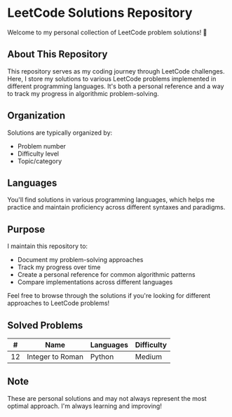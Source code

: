 # LeetCode Solutions Repository

Welcome to my personal collection of LeetCode problem solutions! 👋

## About This Repository

This repository serves as my coding journey through LeetCode challenges. Here, I store my solutions to various LeetCode problems implemented in different programming languages. It's both a personal reference and a way to track my progress in algorithmic problem-solving.

## Organization

Solutions are typically organized by:
- Problem number
- Difficulty level
- Topic/category

## Languages

You'll find solutions in various programming languages, which helps me practice and maintain proficiency across different syntaxes and paradigms.

## Purpose

I maintain this repository to:
- Document my problem-solving approaches
- Track my progress over time
- Create a personal reference for common algorithmic patterns
- Compare implementations across different languages

Feel free to browse through the solutions if you're looking for different approaches to LeetCode problems!

## Solved Problems

| #   | Name                | Languages        | Difficulty |
|-----|---------------------|------------------|------------|
| 12  | Integer to Roman    | Python           | Medium     |

## Note

These are personal solutions and may not always represent the most optimal approach. I'm always learning and improving!

